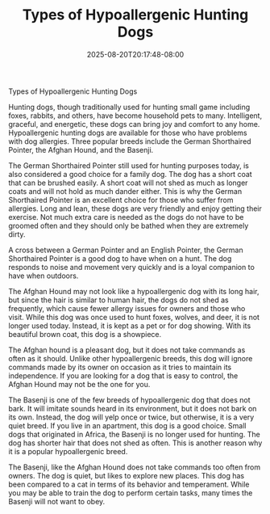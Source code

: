 ﻿---
title: "Types of Hypoallergenic Hunting Dogs"
date: 2025-08-20T20:17:48-08:00
description: "hypoallergenic dogs Tips for Web Success"
featured_image: "/images/hypoallergenic dogs.jpg"
tags: ["hypoallergenic dogs"]
---

Types of Hypoallergenic Hunting Dogs

Hunting dogs, though traditionally used for hunting small game including foxes, rabbits, and others, have become household pets to many. Intelligent, graceful, and energetic, these dogs can bring joy and comfort to any home. Hypoallergenic hunting dogs are available for those who have problems with dog allergies. Three popular breeds include the German Shorthaired Pointer, the Afghan Hound, and the Basenji. 

The German Shorthaired Pointer still used for hunting purposes today, is also considered a good choice for a family dog. The dog has a short coat that can be brushed easily. A short coat will not shed as much as longer coats and will not hold as much dander either. This is why the German Shorthaired Pointer is an excellent choice for those who suffer from allergies. Long and lean, these dogs are very friendly and enjoy getting their exercise. Not much extra care is needed as the dogs do not have to be groomed often and they should only be bathed when they are extremely dirty. 

A cross between a German Pointer and an English Pointer, the German Shorthaired Pointer is a good dog to have when on a hunt. The dog responds to noise and movement very quickly and is a loyal companion to have when outdoors. 

The Afghan Hound may not look like a hypoallergenic dog with its long hair, but since the hair is similar to human hair, the dogs do not shed as frequently, which cause fewer allergy issues for owners and those who visit. While this dog was once used to hunt foxes, wolves, and deer, it is not longer used today. Instead, it is kept as a pet or for dog showing. With its beautiful brown coat, this dog is a showpiece. 

The Afghan hound is a pleasant dog, but it does not take commands as often as it should. Unlike other hypoallergenic breeds, this dog will ignore commands made by its owner on occasion as it tries to maintain its independence. If you are looking for a dog that is easy to control, the Afghan Hound may not be the one for you. 

The Basenji is one of the few breeds of hypoallergenic dog that does not bark. It will imitate sounds heard in its environment, but it does not bark on its own. Instead, the dog will yelp once or twice, but otherwise, it is a very quiet breed. If you live in an apartment, this dog is a good choice. Small dogs that originated in Africa, the Basenji is no longer used for hunting. The dog has shorter hair that does not shed as often. This is another reason why it is a popular hypoallergenic breed. 

The Basenji, like the Afghan Hound does not take commands too often from owners. The dog is quiet, but likes to explore new places. This dog has been compared to a cat in terms of its behavior and temperament. While you may be able to train the dog to perform certain tasks, many times the Basenji will not want to obey. 

 

 

